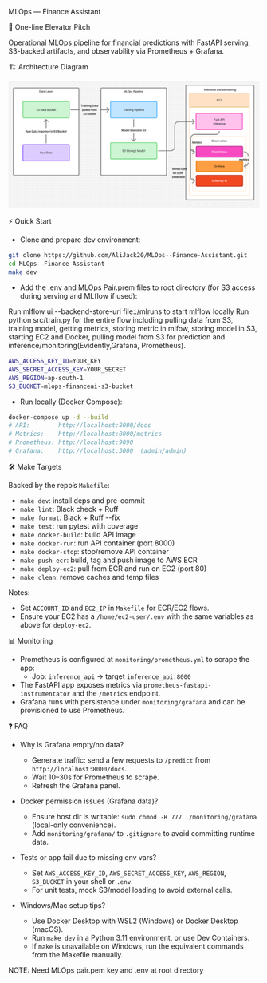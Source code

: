 MLOps — Finance Assistant

🚀 One-line Elevator Pitch

Operational MLOps pipeline for financial predictions with FastAPI serving, S3-backed artifacts, and observability via Prometheus + Grafana.

🏗️ Architecture Diagram

![Program Flow Diagram](programFlow.png)

⚡ Quick Start

- Clone and prepare dev environment:

```bash
git clone https://github.com/AliJack20/MLOps--Finance-Assistant.git
cd MLOps--Finance-Assistant
make dev
```

- Add the .env and MLOps Pair.prem files to root directory (for S3 access during serving and MLflow if used):

Run mlflow ui --backend-store-uri file:./mlruns to start mlflow locally
Run python src/train.py for the entire flow including pulling data from S3, training model, getting metrics, storing metric in mlfow, storing model in S3, starting EC2 and Docker, pulling model from S3 for prediction and inference/monitoring(Evidently,Grafana, Prometheus).

```bash
AWS_ACCESS_KEY_ID=YOUR_KEY
AWS_SECRET_ACCESS_KEY=YOUR_SECRET
AWS_REGION=ap-south-1
S3_BUCKET=mlops-financeai-s3-bucket
```

- Run locally (Docker Compose):

```bash
docker-compose up -d --build
# API:        http://localhost:8000/docs
# Metrics:    http://localhost:8000/metrics
# Prometheus: http://localhost:9090
# Grafana:    http://localhost:3000  (admin/admin)
```

🛠️ Make Targets

Backed by the repo’s `Makefile`:

- `make dev`: install deps and pre-commit
- `make lint`: Black check + Ruff
- `make format`: Black + Ruff --fix
- `make test`: run pytest with coverage
- `make docker-build`: build API image
- `make docker-run`: run API container (port 8000)
- `make docker-stop`: stop/remove API container
- `make push-ecr`: build, tag and push image to AWS ECR
- `make deploy-ec2`: pull from ECR and run on EC2 (port 80)
- `make clean`: remove caches and temp files

Notes:
- Set `ACCOUNT_ID` and `EC2_IP` in `Makefile` for ECR/EC2 flows.
- Ensure your EC2 has a `/home/ec2-user/.env` with the same variables as above for `deploy-ec2`.

📊 Monitoring

- Prometheus is configured at `monitoring/prometheus.yml` to scrape the app:
  - Job: `inference_api` → target `inference_api:8000`
- The FastAPI app exposes metrics via `prometheus-fastapi-instrumentator` and the `/metrics` endpoint.
- Grafana runs with persistence under `monitoring/grafana` and can be provisioned to use Prometheus.

❓ FAQ

- Why is Grafana empty/no data?
  - Generate traffic: send a few requests to `/predict` from `http://localhost:8000/docs`.
  - Wait 10–30s for Prometheus to scrape.
  - Refresh the Grafana panel.

- Docker permission issues (Grafana data)?
  - Ensure host dir is writable: `sudo chmod -R 777 ./monitoring/grafana` (local-only convenience).
  - Add `monitoring/grafana/` to `.gitignore` to avoid committing runtime data.

- Tests or app fail due to missing env vars?
  - Set `AWS_ACCESS_KEY_ID`, `AWS_SECRET_ACCESS_KEY`, `AWS_REGION`, `S3_BUCKET` in your shell or `.env`.
  - For unit tests, mock S3/model loading to avoid external calls.

- Windows/Mac setup tips?
  - Use Docker Desktop with WSL2 (Windows) or Docker Desktop (macOS).
  - Run `make dev` in a Python 3.11 environment, or use Dev Containers.
  - If `make` is unavailable on Windows, run the equivalent commands from the Makefile manually.


NOTE: Need MLOps pair.pem key and .env at root directory
